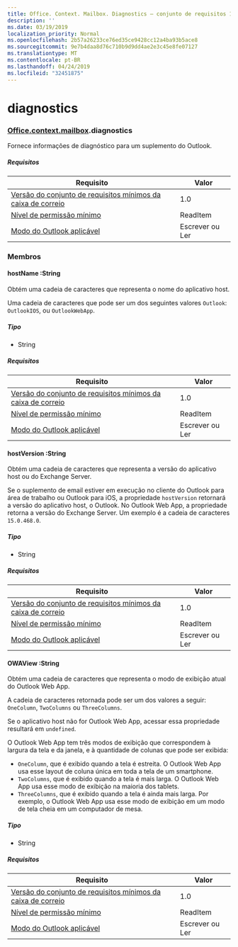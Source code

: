 ```yaml
---
title: Office. Context. Mailbox. Diagnostics – conjunto de requisitos 1,2
description: ''
ms.date: 03/19/2019
localization_priority: Normal
ms.openlocfilehash: 2b57a26233ce76ed35ce9428cc12a4ba93b5ace8
ms.sourcegitcommit: 9e7b4daa8d76c710b9d9dd4ae2e3c45e8fe07127
ms.translationtype: MT
ms.contentlocale: pt-BR
ms.lasthandoff: 04/24/2019
ms.locfileid: "32451875"
---
```

# <a name="diagnostics"></a>diagnostics

### <a name="officeofficemdcontextofficecontextmdmailboxofficecontextmailboxmddiagnostics"></a>[Office](Office.md)[.context](Office.context.md)[.mailbox](Office.context.mailbox.md).diagnostics

Fornece informações de diagnóstico para um suplemento do Outlook.

##### <a name="requirements"></a>Requisitos

|Requisito| Valor|
|---|---|
|[Versão do conjunto de requisitos mínimos da caixa de correio](/office/dev/add-ins/reference/requirement-sets/outlook-api-requirement-sets)| 1.0|
|[Nível de permissão mínimo](/outlook/add-ins/understanding-outlook-add-in-permissions)| ReadItem|
|[Modo do Outlook aplicável](/outlook/add-ins/#extension-points)| Escrever ou Ler|

### <a name="members"></a>Membros

####  <a name="hostname-string"></a>hostName :String

Obtém uma cadeia de caracteres que representa o nome do aplicativo host.

Uma cadeia de caracteres que pode ser um dos seguintes valores `Outlook`: `OutlookIOS`, ou `OutlookWebApp`.

##### <a name="type"></a>Tipo

*   String

##### <a name="requirements"></a>Requisitos

|Requisito| Valor|
|---|---|
|[Versão do conjunto de requisitos mínimos da caixa de correio](/office/dev/add-ins/reference/requirement-sets/outlook-api-requirement-sets)| 1.0|
|[Nível de permissão mínimo](/outlook/add-ins/understanding-outlook-add-in-permissions)| ReadItem|
|[Modo do Outlook aplicável](/outlook/add-ins/#extension-points)| Escrever ou Ler|

####  <a name="hostversion-string"></a>hostVersion :String

Obtém uma cadeia de caracteres que representa a versão do aplicativo host ou do Exchange Server.

Se o suplemento de email estiver em execução no cliente do Outlook para área de trabalho ou Outlook para iOS, a propriedade `hostVersion` retornará a versão do aplicativo host, o Outlook. No Outlook Web App, a propriedade retorna a versão do Exchange Server. Um exemplo é a cadeia de caracteres `15.0.468.0`.

##### <a name="type"></a>Tipo

*   String

##### <a name="requirements"></a>Requisitos

|Requisito| Valor|
|---|---|
|[Versão do conjunto de requisitos mínimos da caixa de correio](/office/dev/add-ins/reference/requirement-sets/outlook-api-requirement-sets)| 1.0|
|[Nível de permissão mínimo](/outlook/add-ins/understanding-outlook-add-in-permissions)| ReadItem|
|[Modo do Outlook aplicável](/outlook/add-ins/#extension-points)| Escrever ou Ler|

####  <a name="owaview-string"></a>OWAView :String

Obtém uma cadeia de caracteres que representa o modo de exibição atual do Outlook Web App.

A cadeia de caracteres retornada pode ser um dos valores a seguir: `OneColumn`, `TwoColumns` ou `ThreeColumns`.

Se o aplicativo host não for Outlook Web App, acessar essa propriedade resultará em `undefined`.

O Outlook Web App tem três modos de exibição que correspondem à largura da tela e da janela, e à quantidade de colunas que pode ser exibida:

*   `OneColumn`, que é exibido quando a tela é estreita. O Outlook Web App usa esse layout de coluna única em toda a tela de um smartphone.
*   `TwoColumns`, que é exibido quando a tela é mais larga. O Outlook Web App usa esse modo de exibição na maioria dos tablets.
*   `ThreeColumns`, que é exibido quando a tela é ainda mais larga. Por exemplo, o Outlook Web App usa esse modo de exibição em um modo de tela cheia em um computador de mesa.

##### <a name="type"></a>Tipo

*   String

##### <a name="requirements"></a>Requisitos

|Requisito| Valor|
|---|---|
|[Versão do conjunto de requisitos mínimos da caixa de correio](/office/dev/add-ins/reference/requirement-sets/outlook-api-requirement-sets)| 1.0|
|[Nível de permissão mínimo](/outlook/add-ins/understanding-outlook-add-in-permissions)| ReadItem|
|[Modo do Outlook aplicável](/outlook/add-ins/#extension-points)| Escrever ou Ler|
